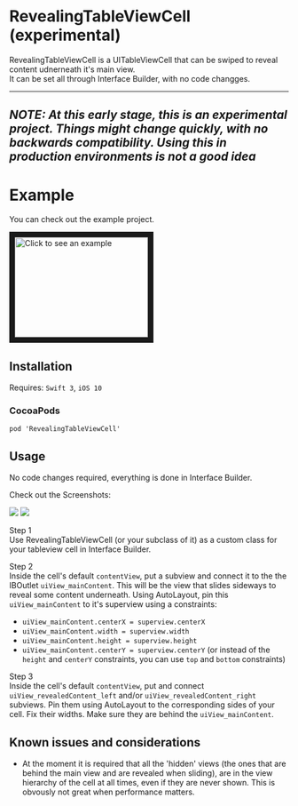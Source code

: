 # RevealingTableViewCell (experimental)
RevealingTableViewCell is a UITableViewCell that can be swiped to reveal content udnerneath it's main view.  
It can be set all through Interface Builder, with no code changges.

---------
*__NOTE: At this early stage, this is an experimental project. Things might change quickly, with no backwards compatibility. Using this in production environments is not a good idea__*
---------

# Example
You can check out the example project.

<a href="http://www.youtube.com/watch?feature=player_embedded&v=KwBGBTtiSr8
" target="_blank"><img src="http://img.youtube.com/vi/KwBGBTtiSr8/0.jpg" 
alt="Click to see an example" width="240" height="180" border="10" /></a>


## Installation
Requires: `Swift 3`, `iOS 10`


### CocoaPods

```
pod 'RevealingTableViewCell'
```

## Usage
No code changes required, everything is done in Interface Builder.

Check out the Screenshots:

![](https://github.com/sovata8/RevealingTableViewCell/raw/master/Screenshots/ViewStructure.png "")
![](https://github.com/sovata8/RevealingTableViewCell/raw/master/Screenshots/IBOutlets.png "")

Step 1  
Use RevealingTableViewCell (or your subclass of it) as a custom class for your tableview cell in Interface Builder.

Step 2  
Inside the cell's default `contentView`, put a subview and connect it to the the IBOutlet `uiView_mainContent`. This will be the view that slides sideways to reveal some content underneath. Using AutoLayout, pin this `uiView_mainContent` to it's superview using a constraints:
* `uiView_mainContent.centerX = superview.centerX`
* `uiView_mainContent.width = superview.width`
* `uiView_mainContent.height = superview.height`
* `uiView_mainContent.centerY = superview.centerY`
(or instead of the `height` and `centerY` constraints, you can use `top` and `bottom` constraints)


Step 3  
Inside the cell's default `contentView`, put and connect `uiView_revealedContent_left` and/or `uiView_revealedContent_right` subviews. Pin them using AutoLayout to the corresponding sides of your cell. Fix their widths. Make sure they are behind the `uiView_mainContent`.

## Known issues and considerations
* At the moment it is required that all the 'hidden' views (the ones that are behind the main view and are revealed when sliding), are in the view hierarchy of the cell at all times, even if they are never shown. This is obvously not great when performance matters.
